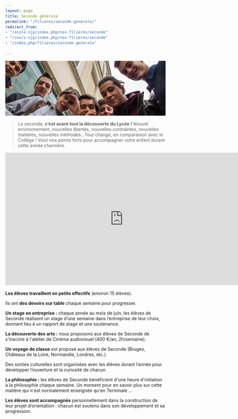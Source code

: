 ```yaml
---
layout: page
title: Seconde générale
permalink: "/filieres/seconde-generale/"
redirect_from:
- "/ecole-sjp/index.php/nos-filieres/seconde"
- "/cours-sjp/index.php/nos-filieres/seconde"
- "/index.php/filieres/seconde-generale"

---
```

![Seconde Générale - École Saint John Perse](/images/groupe-secondes.jpg)

> La seconde, **c’est avant tout la découverte du Lycée !** Nouvel environnement, nouvelles libertés, nouvelles contraintes, nouvelles matières, nouvelles méthodes…Tout change, en comparaison avec le Collège ! Voici nos points forts pour accompagner votre enfant durant cette année charnière.

<iframe width="740" height="416" src="https://www.youtube-nocookie.com/embed/Je77uCei6kI?controls=0" frameborder="0" allow="accelerometer; autoplay; encrypted-media; gyroscope; picture-in-picture" allowfullscreen></iframe>

**Les élèves travaillent en petits effectifs** (environ 15 élèves).

Ils ont **des devoirs sur table** chaque semaine pour progresser.

**Un stage en entreprise :** chaque année au mois de juin, les élèves de Seconde réalisent un stage d’une semaine dans l’entreprise de leur choix, donnant lieu à un rapport de stage et une soutenance.

**La découverte des arts :** nous proposons aux élèves de Seconde de s'inscrire à l'atelier de Cinéma audiovisuel (400 €/an, 2h/semaine). 

**Un voyage de classe** est proposé aux élèves de Seconde (Bruges, Châteaux de la Loire, Normandie, Londres, etc.).

Des sorties culturelles sont organisées avec les élèves durant l’année pour développer l’ouverture et la curiosité de chacun.

**La philosophie :** les élèves de Seconde bénéficient d'une heure d'initiation à la philosophie chaque semaine. Un moment pour en savoir plus sur cette matière qui n'est normalement enseignée qu'en Terminale ...

**Les élèves sont accompagnés** personnellement dans la construction de leur projet d’orientation : chacun est soutenu dans son développement et sa progression.